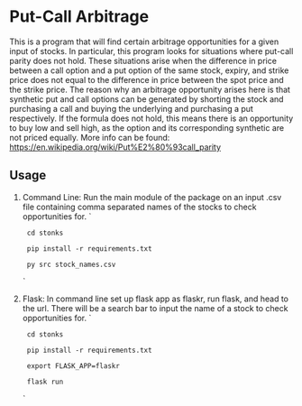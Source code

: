 # Put-Call Arbitrage #
This is a program that will find certain arbitrage opportunities for a given input of stocks.
In particular, this program looks for situations where put-call parity does not hold. These situations arise when the difference in price between a call option and a put option of the same stock, expiry, and strike price does not equal to the difference in price between the spot price and the strike price. The reason why an arbitrage opportunity arises here is that synthetic put and call options can be generated by shorting the stock and purchasing a call and buying the underlying and purchasing a put respectively. If the formula does not hold, this means there is an opportunity to buy low and sell high, as the option and its corresponding synthetic are not priced equally. More info can be found: https://en.wikipedia.org/wiki/Put%E2%80%93call_parity

## Usage ##
1. Command Line: Run the main module of the package on an input .csv file containing comma separated names of the stocks to check opportunities for.
    `
  
        cd stonks

        pip install -r requirements.txt

        py src stock_names.csv
    `
2. Flask: In command line set up flask app as flaskr, run flask, and head to the url. There will be a search bar to input the name of a stock to check opportunities for.
    `

        cd stonks

        pip install -r requirements.txt

        export FLASK_APP=flaskr

        flask run
   
    `
